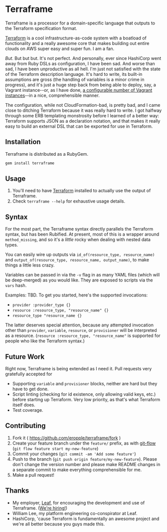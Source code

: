 # Terraframe #
Terraframe is a processor for a domain-specific language that outputs to the Terraform specification format.

[Terraform][1] is a cool infrastructure-as-code system with a boatload of functionality and a really awesome core that makes building out entire clouds on AWS super easy and super fun. I am a fan.

_But_. But but but. It's not perfect. And personally, ever since HashiCorp went away from Ruby DSLs as configuration, I have been sad. And worse than sad, I have been unproductive as all hell. I'm just not satisfied with the state of the Terraform description language. It's hard to write, its built-in assumptions are gross (the handling of variables is a minor crime in progress), and it's just a huge step back from being able to deploy, say, a Vagrant instance--or, as I have done, [a configurable number of Vagrant instances][2]--in a nice, comprehensible manner.

The configuration, while not CloudFormation-bad, is pretty bad, and I came close to ditching Terraform because it was really hard to write. I got halfway through some ERB templating monstrosity before I learned of a better way: Terraform supports JSON as a declaration notation, and that makes it really easy to build an external DSL that can be exported for use in Terraform.

## Installation ##
Terraframe is distributed as a RubyGem.

```bash
gem install terraframe
```

## Usage ##
1. You'll need to have [Terraform][1] installed to actually use the output of Terraframe.
2. Check `terraframe --help` for exhaustive usage details.

## Syntax ##
For the most part, the Terraframe syntax directly parallels the Terraform syntax, but has been Rubified. At present, most of this is a wrapper around `method_missing`, and so it's a _little_ rocky when dealing with nested data types.

You can easily wire up outputs via `id_of(resource_type, resource_name)` and `output_of(resource_type, resource_name, output_name)`, to make things a little less crazy.

Variables can be passed in via the `-v` flag in as many YAML files (which will be deep-merged) as you would like. They are exposed to scripts via the `vars` hash.

Examples: TBD. To get you started, here's the supported invocations:

- `provider :provider_type {}`
- `resource :resource_type, "resource_name" {}`
- `resource_type "resource_name {}`

The latter deserves special attention, because any attempted invocation other than `provider`, `variable`, `resource`, or `provisioner` will be interpreted as a resource. (`resource :resource_type, "resource_name"` is supported for people who like the Terraform syntax.)

## Future Work ##
Right now, Terraframe is being extended as I need it. Pull requests very gratefully accepted for

- Supporting `variable` and `provisioner` blocks, neither are hard but they have to get done.
- Script linting (checking for id existence, only allowing valid keys, etc.) before starting up Terraform. Very low priority, as that's what Terraform itself does.
- Test coverage.

## Contributing ##
1. Fork it ( https://github.com/eropple/terraframe/fork )
2. Create your feature branch under the `feature/` prefix, as with [git-flow][3] (`git flow feature start my-new-feature`)
3. Commit your changes (`git commit -am 'Add some feature'`)
4. Push to the branch (`git push origin feature/my-new-feature`). Please don't change the version number and please make README changes in a separate commit to make everything comprehensible for me.
5. Make a pull request!

## Thanks ##
- My employer, [Leaf][4], for encouraging the development and use of Terraframe. ([We're hiring!][5])
- William Lee, my platform engineering co-conspirator at Leaf.
- HashiCorp, 'cause Terraform is fundamentally an awesome project and we're all better because you guys made this.

[1]: https://www.terraform.io
[2]: http://edcanhack.com/2014/07/a-virtual-mesos-cluster-with-vagrant-and-chef/
[3]: https://www.atlassian.com/git/tutorials/comparing-workflows/feature-branch-workflow
[4]: http://engineering.leaf.me
[5]: mailto:eropple+hiring@leaf.me